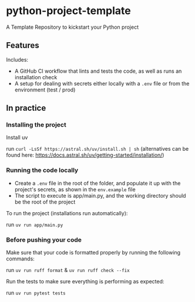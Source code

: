 # python-project-template
A Template Repository to kickstart your Python project

## Features
Includes:
- A GitHub CI workflow that lints and tests the code, as well as runs an installation check
- A setup for dealing with secrets either locally with a `.env` file or from the environment (test / prod)  

## In practice
### Installing the project

Install uv 

run `curl -LsSf https://astral.sh/uv/install.sh | sh`
(alternatives can be found here: https://docs.astral.sh/uv/getting-started/installation/)


### Running the code locally
- Create a `.env` file in the root of the folder, and populate it up with the project's secrets, as shown in the `env.example` file
- The script to execute is app/main.py, and the working directory should be the root of the project

To run the project (installations run automatically): 

run `uv run app/main.py`


### Before pushing your code
Make sure that your code is formatted properly by running the following commands:

run `uv run ruff format` & `uv run ruff check --fix`

Run the tests to make sure everything is performing as expected:

run `uv run pytest tests`
